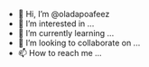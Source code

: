 - 👋 Hi, I’m @oladapoafeez
- 👀 I’m interested in ...
- 🌱 I’m currently learning ...
- 💞️ I’m looking to collaborate on ...
- 📫 How to reach me ...

<!---
oladapoafeez/oladapoafeez is a ✨ special ✨ repository because its `README.md` (this file) appears on your GitHub profile.
You can click the Preview link to take a look at your changes.
--->
